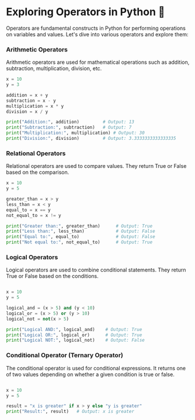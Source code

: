 # Exploring Operators in Python 🧮

Operators are fundamental constructs in Python for performing operations on variables and values. Let's dive into various operators and explore them:

### Arithmetic Operators

Arithmetic operators are used for mathematical operations such as addition, subtraction, multiplication, division, etc.

```python
x = 10
y = 3

addition = x + y
subtraction = x - y
multiplication = x * y
division = x / y

print("Addition:", addition)         # Output: 13
print("Subtraction:", subtraction)   # Output: 7
print("Multiplication:", multiplication) # Output: 30
print("Division:", division)         # Output: 3.3333333333333335
```

### Relational Operators

Relational operators are used to compare values. They return True or False based on the comparison.

```python
x = 10
y = 5

greater_than = x > y
less_than = x < y
equal_to = x == y
not_equal_to = x != y

print("Greater than:", greater_than)      # Output: True
print("Less than:", less_than)            # Output: False
print("Equal to:", equal_to)              # Output: False
print("Not equal to:", not_equal_to)      # Output: True
```

### Logical Operators

Logical operators are used to combine conditional statements. They return True or False based on the conditions.

```python

x = 10
y = 5

logical_and = (x > 5) and (y < 10)
logical_or = (x > 5) or (y > 10)
logical_not = not(x > 5)

print("Logical AND:", logical_and)    # Output: True
print("Logical OR:", logical_or)      # Output: True
print("Logical NOT:", logical_not)    # Output: False
```

### Conditional Operator (Ternary Operator)

The conditional operator is used for conditional expressions. It returns one of two values depending on whether a given condition is true or false.

```python

x = 10
y = 5

result = "x is greater" if x > y else "y is greater"
print("Result:", result)   # Output: x is greater
```
